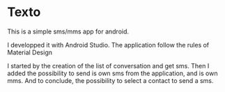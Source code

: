 # Texto

This is a simple sms/mms app for android.

I developped it with Android Studio.
The application follow the rules of Material Design

I started by the creation of the list of conversation and get sms.
Then I added the possibility to send is own sms from the application, and is own mms.
And to conclude, the possibility to select a contact to send a sms.

